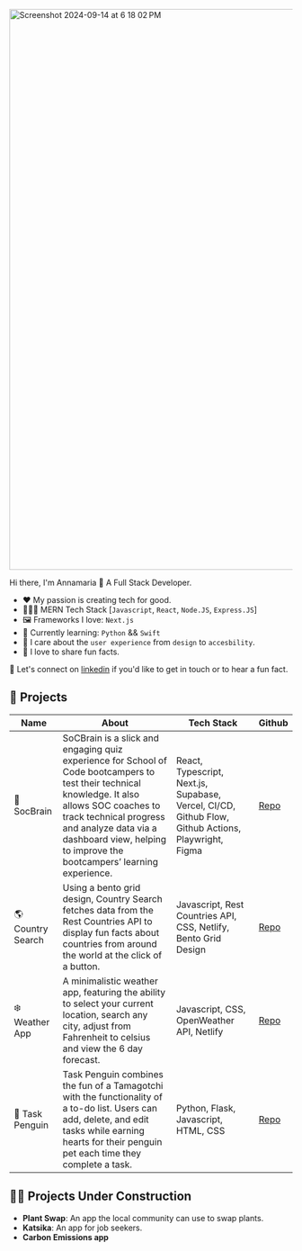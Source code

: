 <img width="997" alt="Screenshot 2024-09-14 at 6 18 02 PM" src="https://github.com/user-attachments/assets/690a8276-c9af-48b8-b148-4635b59797f9"><br/>



Hi there, I'm Annamaria 👋 A Full Stack Developer. 

- ❤️ My passion is creating tech for good. 
- 👩🏻‍💻 MERN Tech Stack [`Javascript`, `React`, `Node.JS`, `Express.JS`]
- 🖼️ Frameworks I love: `Next.js` 
- 📝 Currently learning: `Python` && `Swift`
- 🎨 I care about the `user experience` from `design` to `accesbility`.
- 🐧 I love to share fun facts.

📲 Let's connect on [linkedin](https://www.linkedin.com/in/annamariakou/) if you'd like to get in touch or to hear a fun fact. 

## 🚀 Projects 
      
| Name                                                                                                                                                                                                                                                                      | About                                                                                               | Tech Stack                                                                  | Github |
| --------------------- | ------------------------------------------------------------------------------------------------------------------------------------------------------------------------------------------------------------------------------------------------------------------------- | --------------------------------------------------------------------------------------------------- | --------------------------------------------------------------------------- |
| 🧠 SocBrain                        | SoCBrain is a slick and engaging quiz experience for School of Code bootcampers to test their technical knowledge. It also allows SOC coaches to track technical progress and analyze data via a dashboard view, helping to improve the bootcampers’ learning experience.                                                                                                                                                                                                                                                                          | React, Typescript, Next.js, Supabase, Vercel, CI/CD, Github Flow, Github Actions, Playwright, Figma                                                                                                    | [Repo](https://github.com/SchoolOfCode/bc16-final-projects-team_algorhythm)                                                                            |
| 🌎 Country Search                  | Using a bento grid design, Country Search fetches data from the Rest Countries API to display fun facts about countries from around the world at the click of a button.                                                                                                                                                                                                                                                                                                                                                                            | Javascript, Rest Countries API, CSS, Netlify, Bento Grid Design                                                                                                                                        | [Repo](https://github.com/annamariakou/country-search-annamariakou)                                                                                    |
| ❄️ Weather App                     | A minimalistic weather app, featuring the ability to select your current location, search any city, adjust from Fahrenheit to celsius and view the 6 day forecast.                                                                                                                                                                                                                                                                                                                                                                                 | Javascript, CSS, OpenWeather API, Netlify                                                                                                                                                              | [Repo](https://github.com/annamariakou/weather-app-)                                                                                                   |
| 🐧 Task Penguin                    | Task Penguin combines the fun of a Tamagotchi with the functionality of a to-do list. Users can add, delete, and edit tasks while earning hearts for their penguin pet each time they complete a task.                                                                                                                                                                                                                                                                                                                                             | Python, Flask, Javascript, HTML, CSS                                                                                                                                                                   | [Repo](https://github.com/annamariakou/Task-Penguin)                                                                                                   |



## 👩‍🍳 Projects Under Construction

- **Plant Swap**: An app the local community can use to swap plants.
- **Katsika**: An app for job seekers. 
- **Carbon Emissions app**


<!--
**annamariakou/annamariakou** is a ✨ _special_ ✨ repository because its!
 `README.md` (this file) appears on your GitHub profile.

Here are some ideas to get you started:

- 🔭 I’m currently working on ...
- 🌱 I’m currently learning ...
- 👯 I’m looking to collaborate on ...
- 🤔 I’m looking for help with ...
- 💬 Ask me about ...
- 📫 How to reach me: ...
- 😄 Pronouns: ...
- ⚡ Fun fact: ...
-->
